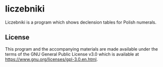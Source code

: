 # liczebniki

Liczebniki is a program which shows declension tables for Polish numerals.

## License

This program and the accompanying materials are made available under the
terms of the GNU General Public License v3.0 which is available at
https://www.gnu.org/licenses/gpl-3.0.en.html.
